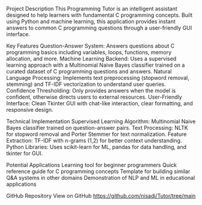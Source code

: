 Project Description
This Programming Tutor is an intelligent assistant designed to help learners with fundamental C programming concepts. Built using Python and machine learning, this application provides instant answers to common C programming questions through a user-friendly GUI interface.

Key Features
Question-Answer System: Answers questions about C programming basics including variables, loops, functions, memory allocation, and more.
Machine Learning Backend: Uses a supervised learning approach with a Multinomial Naive Bayes classifier trained on a curated dataset of C programming questions and answers.
Natural Language Processing: Implements text preprocessing (stopword removal, stemming) and TF-IDF vectorization to understand user queries.
Confidence Thresholding: Only provides answers when the model is confident, otherwise directs users to external resources.
User-Friendly Interface: Clean Tkinter GUI with chat-like interaction, clear formatting, and responsive design.

Technical Implementation
Supervised Learning Algorithm: Multinomial Naive Bayes classifier trained on question-answer pairs.
Text Processing: NLTK for stopword removal and Porter Stemmer for text normalization.
Feature Extraction: TF-IDF with n-grams (1,2) for better context understanding.
Python Libraries: Uses scikit-learn for ML, pandas for data handling, and tkinter for GUI.

Potential Applications
Learning tool for beginner programmers
Quick reference guide for C programming concepts
Template for building similar Q&A systems in other domains
Demonstration of NLP and ML in educational applications

GitHub Repository
View on GitHub https://github.com/nisadi/Tutor/tree/main

